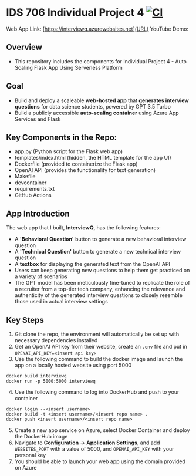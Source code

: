 # IDS 706 Individual Project 4 [![CI](https://github.com/nogibjj/Jaxon-Yue-Individual-Project-4/actions/workflows/cicd.yml/badge.svg)](https://github.com/nogibjj/Jaxon-Yue-Individual-Project-4/actions/workflows/cicd.yml)

Web App Link: [https://interviewq.azurewebsites.net](URL)
YouTube Demo: 

## Overview
* This repository includes the components for Individual Project 4 - Auto Scaling Flask App Using Serverless Platform

## Goal
* Build and deploy a scaleable **web-hosted app** that **generates interview questions** for data science students, powered by GPT 3.5 Turbo
* Build a publicly accessible **auto-scaling container** using Azure App Services and Flask

## Key Components in the Repo:
* app.py (Python script for the Flask web app)
* templates/index.html (hidden, the HTML template for the app UI)
* Dockerfile (provided to containerize the Flask app)
* OpenAI API (provides the functionality for text generation)
* Makefile
* devcontainer
* requirements.txt
* GitHub Actions

## App Introduction
The web app that I built, **InterviewQ**, has the following features:
* A **'Behavioral Question'** button to generate a new behavioral interview question
* A **'Technical Question'** button to generate a new technical interview question
* A **textbox** for displaying the generated text from the OpenAI API
* Users can keep generating new questions to help them get practiced on a variety of scenarios
* The GPT model has been meticulously fine-tuned to replicate the role of a recruiter from a top-tier tech company, enhancing the relevance and authenticity of the generated interview questions to closely resemble those used in actual interview settings
  
## Key Steps
1. Git clone the repo, the environment will automatically be set up with necessary dependencies installed
2. Get an OpenAI API key from their website, create an `.env` file and put in `OPENAI_API_KEY=<insert api key>`
3. Use the following command to build the docker image and launch the app on a locally hosted website using port 5000
```
docker build interviewq
docker run -p 5000:5000 interviewq
```
4. Use the following command to log into DockerHub and push to your container
```
docker login --<insert username>
docker build -t <insert username>/<insert repo name> .
docker push <insert username>/<insert repo name>
```
5. Create a new app service on Azure, select Docker Container and deploy the DockerHub image
6. Navigate to **Configuration** -> **Application Settings**, and add `WEBSITES_PORT` with a value of 5000, and `OPENAI_API_KEY` with your personal key
7. You should be able to launch your web app using the domain provided on Azure
